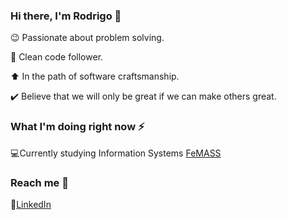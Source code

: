 
### Hi there, I'm Rodrigo 👋

:wink: Passionate about problem solving.

:page_facing_up: Clean code follower.

:arrow_up: In the path of software craftsmanship.

:heavy_check_mark: Believe that we will only be great if we can make others great.

### What I'm doing right now :zap:

:computer:Currently studying Information Systems [FeMASS](http://www.macae.rj.gov.br/femass/conteudo/titulo/apresentacao)

### Reach me :speech_balloon:

:briefcase:[LinkedIn](https://www.linkedin.com/in/rodrigobsimon/)
